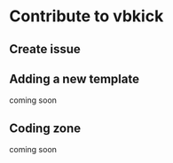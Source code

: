 # Contribute to vbkick

## Create issue

## Adding a new template

coming soon

## Coding zone

coming soon
